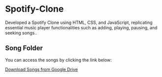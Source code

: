 # Spotify-Clone
Developed a Spotify Clone using HTML, CSS, and JavaScript, replicating essential music player functionalities such as adding, playing, pausing, and seeking songs..


## Song Folder

You can access the songs by clicking the link below:

[Download Songs from Google Drive](https://drive.google.com/drive/folders/1e2l_GSa-kls7gBlaQIM3qrFwwucPHK60?usp=drive_link)
